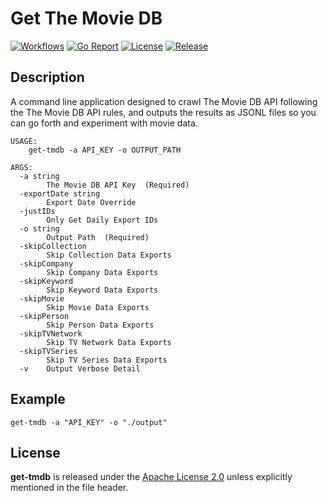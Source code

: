 # Get The Movie DB

[![Workflows](https://github.com/wintermi/get-tmdb/workflows/Go/badge.svg)](https://github.com/wintermi/get-tmdb/actions/workflows/go.yml)
[![Go Report](https://goreportcard.com/badge/github.com/wintermi/get-tmdb)](https://goreportcard.com/report/github.com/wintermi/get-tmdb)
[![License](https://img.shields.io/github/license/wintermi/get-tmdb)](https://github.com/wintermi/get-tmdb/blob/main/LICENSE)
[![Release](https://img.shields.io/github/v/release/wintermi/get-tmdb?include_prereleases)](https://github.com/wintermi/get-tmdb/releases)

## Description

A command line application designed to crawl The Movie DB API following the The Movie DB API rules, and outputs the results as JSONL files so you can go forth and experiment with movie data.

```
USAGE:
    get-tmdb -a API_KEY -o OUTPUT_PATH

ARGS:
  -a string
        The Movie DB API Key  (Required)
  -exportDate string
        Export Date Override
  -justIDs
        Only Get Daily Export IDs
  -o string
        Output Path  (Required)
  -skipCollection
        Skip Collection Data Exports
  -skipCompany
        Skip Company Data Exports
  -skipKeyword
        Skip Keyword Data Exports
  -skipMovie
        Skip Movie Data Exports
  -skipPerson
        Skip Person Data Exports
  -skipTVNetwork
        Skip TV Network Data Exports
  -skipTVSeries
        Skip TV Series Data Exports
  -v    Output Verbose Detail
```

## Example

```
get-tmdb -a "API_KEY" -o "./output"
```

## License

**get-tmdb** is released under the [Apache License 2.0](https://github.com/wintermi/get-tmdb/blob/main/LICENSE) unless explicitly mentioned in the file header.
